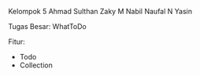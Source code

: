 Kelompok 5
Ahmad Sulthan Zaky
M Nabil Naufal N
Yasin

Tugas Besar: WhatToDo

Fitur:
- Todo
- Collection
